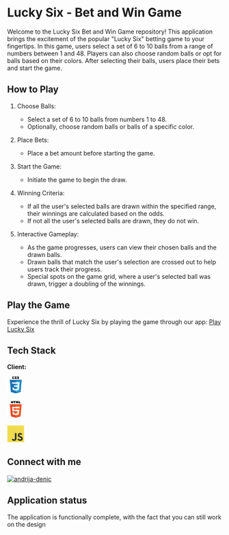 # Lucky Six - Bet and Win Game

Welcome to the Lucky Six Bet and Win Game repository! This application brings the excitement of the popular "Lucky Six" betting game to your fingertips. In this game, users select a set of 6 to 10 balls from a range of numbers between 1 and 48. Players can also choose random balls or opt for balls based on their colors. After selecting their balls, users place their bets and start the game.

## How to Play

1. Choose Balls:
   - Select a set of 6 to 10 balls from numbers 1 to 48.
   - Optionally, choose random balls or balls of a specific color.

2. Place Bets:
   - Place a bet amount before starting the game.

3. Start the Game:
   - Initiate the game to begin the draw.

4. Winning Criteria:
   - If all the user's selected balls are drawn within the specified range, their winnings are calculated based on the odds.
   - If not all the user's selected balls are drawn, they do not win.

5. Interactive Gameplay:
   - As the game progresses, users can view their chosen balls and the drawn balls.
   - Drawn balls that match the user's selection are crossed out to help users track their progress.
   - Special spots on the game grid, where a user's selected ball was drawn, trigger a doubling of the winnings.

## Play the Game

Experience the thrill of Lucky Six by playing the game through our app: [Play Lucky Six](https://andrijadenic9.github.io/Lucky-six-betting-game/)

## Tech Stack

**Client:** 
<p align="left">
<a href="https://www.w3schools.com/css/" target="_blank" rel="noreferrer">
<img src="https://raw.githubusercontent.com/devicons/devicon/master/icons/css3/css3-original-wordmark.svg" alt="css3" width="40" height="40"/>

</a> <a href="https://www.w3.org/html/" target="_blank" rel="noreferrer">
<img src="https://raw.githubusercontent.com/devicons/devicon/master/icons/html5/html5-original-wordmark.svg" alt="html5" width="40" height="40"/>
</a>

<a href="https://developer.mozilla.org/en-US/docs/Web/JavaScript" target="_blank" rel="noreferrer">
<img src="https://raw.githubusercontent.com/devicons/devicon/master/icons/javascript/javascript-original.svg" alt="javascript" width="40" height="40"/>
</a>
</p>

## Connect with me

<p align="left">
<a href="https://linkedin.com/in/andrija-denic" target="blank"><img align="center" src="https://raw.githubusercontent.com/rahuldkjain/github-profile-readme-generator/master/src/images/icons/Social/linked-in-alt.svg" alt="andrija-denic" height="30" width="40" /></a>
</p>

## Application status
The application is functionally complete, with the fact that you can still work on the design